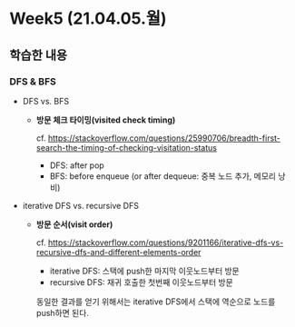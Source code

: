# Week5 (21.04.05.월)

## 학습한 내용

### DFS & BFS

- DFS vs. BFS
  - **방문 체크 타이밍(visited check timing)**
 
    cf. https://stackoverflow.com/questions/25990706/breadth-first-search-the-timing-of-checking-visitation-status
  
    - DFS: after pop
    - BFS: before enqueue (or after dequeue: 중복 노드 추가, 메모리 낭비)
 
- iterative DFS vs. recursive DFS
  - **방문 순서(visit order)**

    cf. https://stackoverflow.com/questions/9201166/iterative-dfs-vs-recursive-dfs-and-different-elements-order
 
    - iterative DFS: 스택에 push한 마지막 이웃노드부터 방문
    - recursive DFS: 재귀 호출한 첫번째 이웃노드부터 방문
    
    동일한 결과를 얻기 위해서는 iterative DFS에서 스택에 역순으로 노드를 push하면 된다.